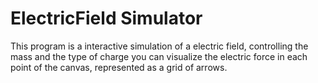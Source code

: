 # ElectricField Simulator
This program is a interactive simulation of a electric field, controlling the mass and the type of charge you can visualize the electric force in each point of the canvas, represented as a grid of arrows.
